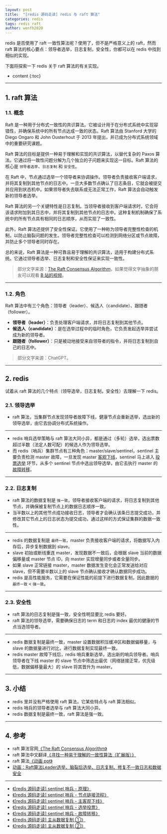 ```yaml
---
layout: post
title:  "[redis 源码走读] redis 与 raft 算法"
categories: redis
tags: redis raft 
author: wenfh2020
---
```


redis 是否使用了 raft 一致性算法呢？使用了，但不是严格意义上的 raft，然而 raft 算法的核心要点：领导者选举，日志复制，安全性，你都可以在 redis 中找到相似的实现。

下面将探索一下 redis 关于 raft 算法的有关实现。




* content
{:toc}

---

## 1. raft 算法

### 1.1. 概念

Raft 是一种用于分布式一致性的共识算法。它被设计用于在分布式系统中实现容错性，并确保系统中的所有节点达成一致的状态。Raft 算法由 Stanford 大学的 Diego Ongaro 和 John Ousterhout 于 2013 年提出，并已成为分布式系统领域中的重要研究课题。

Raft 算法的目标是提供一种易于理解和实现的共识算法，以替代复杂的 Paxos 算法。它通过将一致性问题分解为几个独立的子问题来实现这一目标。Raft 算法的核心是 `领导者选举`、`日志复制` 和 `安全性`。

在 Raft 中，节点通过选举一个领导者来协调操作。领导者负责接收客户端请求，并将其复制到其他节点的日志中。一旦大多数节点确认了日志条目，它就会被提交并应用到状态机中。如果领导者失去联系或无法正常工作，Raft 算法会自动触发新的领导者选举。

Raft 算法的另一个关键特性是日志复制。当领导者接收到客户端请求时，它会将该请求附加到其日志中，并将其复制到其他节点的日志中。这种复制机制确保了系统中的所有节点具有相同的日志顺序，从而实现了一致性。

此外，Raft 算法还提供了安全性保证。它使用了一种称为领导者完整性检查的机制，以防止脑裂问题的发生。领导者完整性检查可以检测到网络分区或节点故障，并防止多个领导者同时存在。

总的来说，Raft 算法是一种可靠且易于理解的共识算法，适用于构建分布式系统。它通过领导者选举、日志复制和安全性保证来实现一致性。

> 部分文字来源：[The Raft Consensus Algorithm](https://raft.github.io/)，如果觉得文字抽象的朋友可以观看 [B 站的视频](https://www.bilibili.com/video/BV1so4y1r7eM/?spm_id_from=333.880.my_history.page.click&vd_source=a2a56cf0a934465d3945d595a71e68dc)。

---

### 1.2. 角色

Raft 算法中有三个角色：领导者（leader）、候选人（candidate）、跟随者（follower）。

* **领导者（leader）**：负责处理客户端请求，并将日志复制到其他节点。
* **候选人（candidate）**：是在选举过程中的临时角色，它负责发起选举并尝试成为新的领导者。
* **跟随者（follower）**：只是被动地接受来自领导者的指令，并将日志复制到自己的日志中。

> 部分文字来源：ChatGPT。

---

## 2. redis

试着从 raft 算法的几个特点（领导选举，日志复制，安全性）去理解一下 redis。

### 2.1. 领导选举

* raft 算法，当集群节点发现领导者故障下线，健康节点会重新选举，选出新的领导选举，由它去协调分布式系统操作。

---

* redis 哨兵选举策略与 raft 算法大同小异，都是通过（多轮）选举，选出票数超过半数（法定人数可配）的候选人作为领导选举。
* 而 redis（哨兵）集群节点有三种角色：master/slave/sentinel，sentinel 主要负责检测 master 故障，一旦发现 master [客观下线](https://wenfh2020.com/2020/06/15/redis-sentinel-master-down/)，sentinel 马上进入 [投票选举](https://wenfh2020.com/2020/09/26/redis-sentinel-vote/) 环节，从多个 sentinel 节点中选出领导选举，由它去执行 master 的 [故障转移](https://wenfh2020.com/2020/09/27/redis-sentinel-failover/)。

---

### 2.2. 日志复制

* raft 算法的数据复制是 `强一致`，领导者接收客户端的请求，将日志复制到其他节点，并确保被复制节点上的数据日志顺序一致。
* 当半数以上的其他节点成功接收日志，领导者才会确认该条日志提交成功，并修改其它节点上的日志状态为提交成功，通过这样的方式保证集群的数据一致性。

---

* redis 的数据复制是 `最终一致`，master 负责接收客户端的请求，将数据写入内存后，异步复制数据到 slave。
* slave 初始或断线重连 master，发现数据不一致后，会根据 slave 当前的数据偏移量或 master 节点 ID，向 master 实现增量同步或者全量同步。
* 如果 slave 正常链接 master，master 数据发生变化会正常发送给对应 slave，但不需要半数以上的 slave 节点确认接收才确认数据同步成功。
* redis 是高性能服务，它需要在保证性能的前提下进行数据复制，因此数据的 `最终一致` < `强一致`。

---

### 2.3. 安全性

* raft 算法的日志复制是强一致，安全性明显要比 redis 要好。
* raft 算法的领导选举，需要确保日志的 term 和日志的 index 最优的健康的节点当选领导者。

---

* redis 数据复制是最终一致，master 设置数据积压缓冲区和数据偏移量，与 slave 的数据量进行对比，进行数据复制实现最终一致。
* redis master 故障下线后，redis 哨兵重新选举，选出新的哨兵领导者。哨兵领导者在下线 master 的 slave 节点中筛选出最优（网络链接正常，优先级低，数据偏移量最大）的 slave 将其晋升为 master。

---

## 3. 小结

* redis 里并没有严格使用 raft 算法，它某些特点与 raft 算法相似。
* redis 哨兵的领导者选举与 raft 算法大同小异。
* redis 数据复制是最终一致，raft 算法是强一致。

---

## 4. 参考

* raft 算法官网[《The Raft Consensus Algorithm》](https://raft.github.io/)
* raft 算法中文翻译[《寻找一种易于理解的一致性算法（扩展版）》](https://github.com/maemual/raft-zh_cn/blob/master/raft-zh_cn.md)
* raft 算法[《动画 ppt》](http://thesecretlivesofdata.com/raft/)
* [动画：Raft算法Leader选举、脑裂后选举、日志复制、修复不一致日志和数据安全](https://www.bilibili.com/video/BV1so4y1r7eM/?spm_id_from=333.880.my_history.page.click&vd_source=a2a56cf0a934465d3945d595a71e68dc)

---

* [《[redis 源码走读] sentinel 哨兵 - 原理》](https://wenfh2020.com/2020/06/06/redis-sentinel/)
* [《[redis 源码走读] sentinel 哨兵 - 节点链接流程》](https://wenfh2020.com/2020/06/12/redis-sentinel-nodes-contact/)
* [《[redis 源码走读] sentinel 哨兵 - 主客观下线》](https://wenfh2020.com/2020/06/15/redis-sentinel-master-down/)
* [《[redis 源码走读] sentinel 哨兵 - 选举投票》](https://wenfh2020.com/2020/09/26/redis-sentinel-vote/)
* [《[redis 源码走读] sentinel 哨兵 - 故障转移》](https://wenfh2020.com/2020/09/27/redis-sentinel-failover/)
* [《[redis 源码走读] 主从数据复制 ①》](https://wenfh2020.com/2020/05/17/redis-replication/)
* [《[redis 源码走读] 主从数据复制 ②》](https://wenfh2020.com/2020/05/31/redis-replication-next/)
